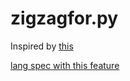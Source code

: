 # zigzagfor.py

Inspired by [this](https://github.com/bjpop/js-turtle/blob/928d61589ccadca66cca618cfd48f8a45f2e9275/examples/sierpinski.js)

[lang spec with this feature](https://github.com/Rudxain/ideas/tree/main/romna%20VM)
